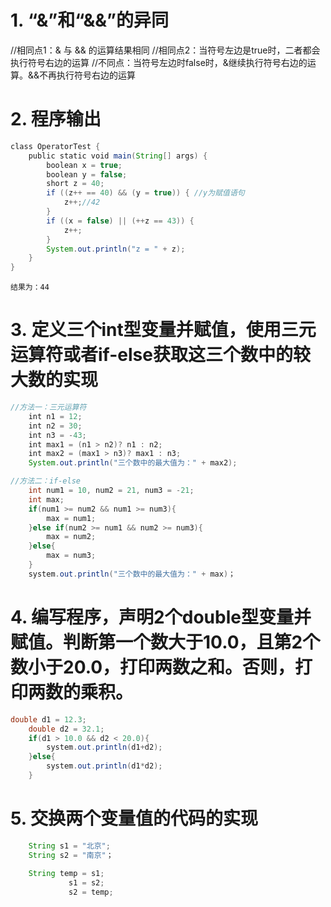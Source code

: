 # 
# 1. “&”和“&&”的异同
//相同点1：& 与 && 的运算结果相同
//相同点2：当符号左边是true时，二者都会执行符号右边的运算
//不同点：当符号左边时false时，&继续执行符号右边的运算。&&不再执行符号右边的运算
# 2. 程序输出
```java
class OperatorTest {
	public static void main(String[] args) {
		boolean x = true;
		boolean y = false;
		short z = 40;
		if ((z++ == 40) && (y = true)) { //y为赋值语句
			z++;//42
		}
		if ((x = false) || (++z == 43)) {
			z++;
		}
		System.out.println("z = " + z);
	}
}
```


```
结果为：44
```
# 3. 定义三个int型变量并赋值，使用三元运算符或者if-else获取这三个数中的较大数的实现
```java
//方法一：三元运算符	
	int n1 = 12;
  	int n2 = 30;
  	int n3 = -43;
  	int max1 = (n1 > n2)? n1 : n2;
  	int max2 = (max1 > n3)? max1 : n3;
  	System.out.println("三个数中的最大值为：" + max2);

//方法二：if-else
	int num1 = 10, num2 = 21, num3 = -21;
	int max;
	if(num1 >= num2 && num1 >= num3){
		max = num1;
	}else if(num2 >= num1 && num2 >= num3){
		max = num2;
	}else{
		max = num3;
	}
	system.out.println("三个数中的最大值为：" + max)；
```
# 4. 编写程序，声明2个double型变量并赋值。判断第一个数大于10.0，且第2个数小于20.0，打印两数之和。否则，打印两数的乘积。
```java
double d1 = 12.3;
	double d2 = 32.1;
	if(d1 > 10.0 && d2 < 20.0){
		system.out.println(d1+d2);
	}else{
		system.out.println(d1*d2);
	}
```
# 5. 交换两个变量值的代码的实现
```java
	String s1 = "北京";
	String s2 = "南京"；
	
	String temp = s1;
			 s1 = s2;
			 s2 = temp;
```
